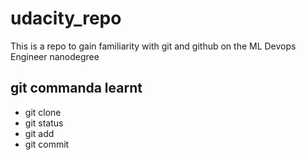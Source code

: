 # udacity_repo
This is a repo to gain familiarity with git and github on the ML Devops Engineer nanodegree

## git commanda learnt

- git clone
- git status
- git add
- git commit
